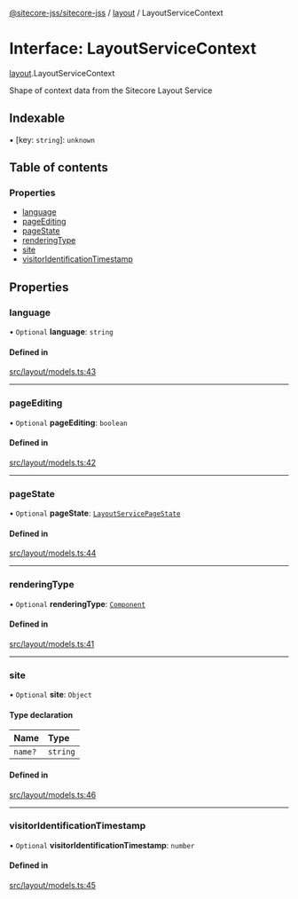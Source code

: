 [@sitecore-jss/sitecore-jss](../README.md) / [layout](../modules/layout.md) / LayoutServiceContext

# Interface: LayoutServiceContext

[layout](../modules/layout.md).LayoutServiceContext

Shape of context data from the Sitecore Layout Service

## Indexable

▪ [key: `string`]: `unknown`

## Table of contents

### Properties

- [language](layout.LayoutServiceContext.md#language)
- [pageEditing](layout.LayoutServiceContext.md#pageediting)
- [pageState](layout.LayoutServiceContext.md#pagestate)
- [renderingType](layout.LayoutServiceContext.md#renderingtype)
- [site](layout.LayoutServiceContext.md#site)
- [visitorIdentificationTimestamp](layout.LayoutServiceContext.md#visitoridentificationtimestamp)

## Properties

### language

• `Optional` **language**: `string`

#### Defined in

[src/layout/models.ts:43](https://github.com/Sitecore/jss/blob/e9a41c500/packages/sitecore-jss/src/layout/models.ts#L43)

___

### pageEditing

• `Optional` **pageEditing**: `boolean`

#### Defined in

[src/layout/models.ts:42](https://github.com/Sitecore/jss/blob/e9a41c500/packages/sitecore-jss/src/layout/models.ts#L42)

___

### pageState

• `Optional` **pageState**: [`LayoutServicePageState`](../enums/layout.LayoutServicePageState.md)

#### Defined in

[src/layout/models.ts:44](https://github.com/Sitecore/jss/blob/e9a41c500/packages/sitecore-jss/src/layout/models.ts#L44)

___

### renderingType

• `Optional` **renderingType**: [`Component`](../enums/layout.RenderingType.md#component)

#### Defined in

[src/layout/models.ts:41](https://github.com/Sitecore/jss/blob/e9a41c500/packages/sitecore-jss/src/layout/models.ts#L41)

___

### site

• `Optional` **site**: `Object`

#### Type declaration

| Name | Type |
| :------ | :------ |
| `name?` | `string` |

#### Defined in

[src/layout/models.ts:46](https://github.com/Sitecore/jss/blob/e9a41c500/packages/sitecore-jss/src/layout/models.ts#L46)

___

### visitorIdentificationTimestamp

• `Optional` **visitorIdentificationTimestamp**: `number`

#### Defined in

[src/layout/models.ts:45](https://github.com/Sitecore/jss/blob/e9a41c500/packages/sitecore-jss/src/layout/models.ts#L45)
